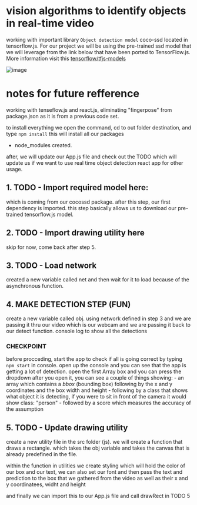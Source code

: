 # vision algorithms to identify objects in real-time video

working with important library `Object detection model` coco-ssd located in tensorflow.js. For our project we will be using the pre-trained
ssd model that we will leverage from the link below that have been ported to TensorFlow.js.
More information visit this [tensorflow/tfjs-models](https://github.com/tensorflow/tfjs-models#readme)

![image](https://user-images.githubusercontent.com/66978846/180259105-65d8eb07-517a-4d08-b06a-60b8e3027188.png)

# notes for future refference 

working with tenseflow.js and react.js, eliminating "fingerpose" from package.json as it is from a previous code set.

to install everything we open the command, cd to out folder destination, and type `npm install` this will install all our packages

- node_modules created.

after, we will update our App.js file and check out the TODO which will update us if we want to use real time object detection react app for other usage.

## 1. **TODO - Import required model here:**

  which is coming from our cocossd package.
  after this step, our first dependency is imported.
  this step basically allows us to download our pre-trained tensorflow.js model.
  
## 2. **TODO - Import drawing utility here**
  skip for now, come back after step 5.

## 3. **TODO - Load network**

  created a new variable called net and then wait for it to load because of the asynchronous function.
  
## 4. **MAKE DETECTION STEP (FUN)**

  create a new variable called obj.
  using network defined in step 3 and we are passing it thru our video which is our webcam and we are passing it back to our detect function.
  console log to show all the detections
  
  ### CHECKPOINT

  before procceding, start the app to check if all is going correct by typing `npm start` in console.
  open up the console and you can see that the app is getting a lot of detection.
  open the first Array box and you can press the dropdown
  after you open it, you can see a couple of things showing:
    - an array which contains a *bbox* (bounding box) following by the x and y coordinates and the box width and height
    - following by a class that shows what object it is detecting, if you were to sit in front of the camera it would show class: "person"
    - followed by a score which measures the accuracy of the assumption
  
## 5. **TODO - Update drawing utility**
  create a new utility file in the src folder (js).
  we will create a function that draws a rectangle.
  which takes the obj variable and takes the canvas that is already predefined in the file.
  
  within the function in utilities we create styling which will hold the color of our box and our text, we can also set our font
  and then pass the text and prediction to the box that we gathered from the video as well as their x and y coordinatees, widht and height
  
  and finally we can import this to our App.js file 
  and call drawRect in TODO 5

